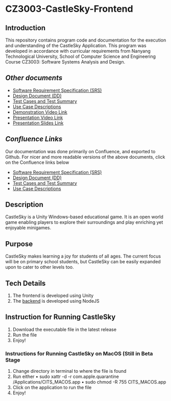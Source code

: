 # CZ3003-CastleSky-Frontend

## Introduction

This repository contains program code and documentation for the execution and understanding of the CastleSky Application. This program was developed in accordance with curricular requirements from Nanyang Technological University, School of Computer Science and Engineering Course CZ3003: Software Systems Analysis and Design.

## *Other documents*
- [Software Requirement Specification (SRS)]()
- [Design Document (DD)](https://github.com/CastleSkyNTU/CZ3003-CastleSky-Frontend/blob/main/Design-Document.pdf)
- [Test Cases and Test Summary]()
- [Use Case Descriptions]()
- [Demonstration Video Link](https://youtu.be/GdghDm-l2Dk)
- [Presentation Video Link](https://youtu.be/hzkrFMXHMFM)
- [Presentation Slides Link](https://github.com/CastleSkyNTU/CZ3003-CastleSky-Frontend/blob/main/Presentation-Slides.pdf)

## *Confluence Links*
Our documentation was done primarily on Confluence, and exported to Github. For nicer and more readable versions of the above documents, click on the Confluence links below
- [Software Requirement Specification (SRS)](https://castlesky.atlassian.net/wiki/spaces/CS/pages/1966154/Software+Requirement+Specification)
- [Design Document (DD)](https://castlesky.atlassian.net/wiki/spaces/CS/pages/12452170/Design+Document)
- [Test Cases and Test Summary](https://castlesky.atlassian.net/wiki/spaces/CS/pages/42598401/Test+Cases+and+Test+Coverage+Report)
- [Use Case Descriptions](https://castlesky.atlassian.net/wiki/spaces/CS/pages/5439515/Use+Case+Descriptions)


## Description
CastleSky is a Unity Windows-based educational game. It is an open world game enabling players to explore their surroundings and play enriching yet enjoyable minigames.

## Purpose
CastleSky makes learning a joy for students of all ages. The current focus will be on primary school students, but CastleSky can be easily expanded upon to cater to other levels too.

## Tech Details
1. The frontend is developed using Unity
2. The [backend](https://github.com/CastleSkyNTU/CZ3003-CastleSky-Backend) is developed using NodeJS


## Instruction for Running CastleSky
1. Download the executable file in the latest release
2. Run the file
3. Enjoy!

### Instructions for Running CastleSky on MacOS (Still in Beta Stage
1. Change directory in terminal to where the file is found
2. Run either
   • sudo xattr -d -r com.apple.quarantine /Applications/CITS_MACOS.app
   • sudo chmod -R 755 CITS_MACOS.app
3. Click on the application to run the file
4. Enjoy!
